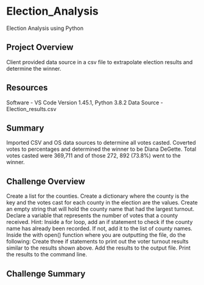 # Election_Analysis
Election Analysis using Python
## Project Overview
Client provided data source in a csv file to extrapolate election results and determine the winner.

## Resources
Software - VS Code Version 1.45.1, Python 3.8.2
Data Source - Election_results.csv
## Summary
Imported CSV and OS data sources to determine all votes casted. Coverted votes to percentages and 
determined the winner to be Diana DeGette. Total votes casted were 369,711 and of those 272, 892 (73.8%)
went to the winner.

## Challenge Overview
Create a list for the counties.
Create a dictionary where the county is the key and the votes cast for each county in the election are the values.
Create an empty string that will hold the county name that had the largest turnout.
Declare a variable that represents the number of votes that a county received. Hint: Inside a for loop, add an if statement to check if the county name has already been recorded. If not, add it to the list of county names.
Inside the with open() function where you are outputting the file, do the following:
Create three if statements to print out the voter turnout results similar to the results shown above.
Add the results to the output file.
Print the results to the command line.

## Challenge Summary
